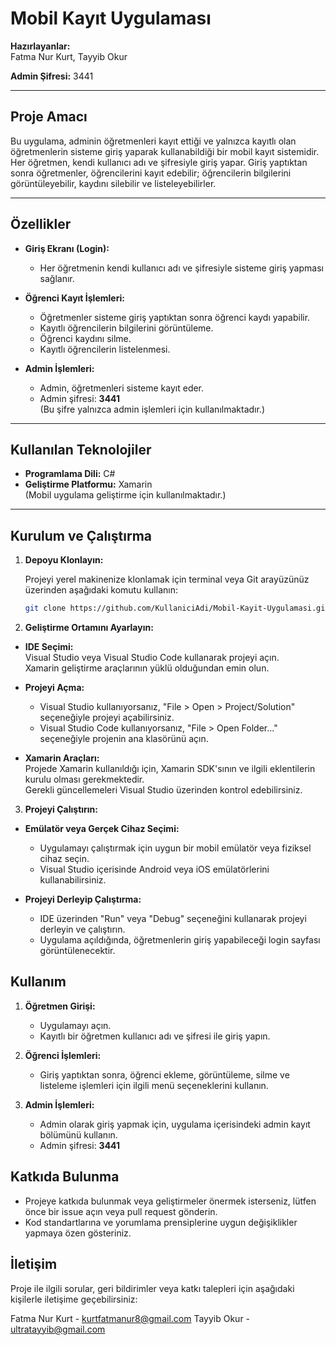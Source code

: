 # Mobil Kayıt Uygulaması

**Hazırlayanlar:**  
Fatma Nur Kurt, Tayyib Okur

**Admin Şifresi:** 3441

---

## Proje Amacı

Bu uygulama, adminin öğretmenleri kayıt ettiği ve yalnızca kayıtlı olan öğretmenlerin sisteme giriş yaparak kullanabildiği bir mobil kayıt sistemidir. Her öğretmen, kendi kullanıcı adı ve şifresiyle giriş yapar. Giriş yaptıktan sonra öğretmenler, öğrencilerini kayıt edebilir; öğrencilerin bilgilerini görüntüleyebilir, kaydını silebilir ve listeleyebilirler.

---

## Özellikler

- **Giriş Ekranı (Login):**  
  - Her öğretmenin kendi kullanıcı adı ve şifresiyle sisteme giriş yapması sağlanır.
  
- **Öğrenci Kayıt İşlemleri:**  
  - Öğretmenler sisteme giriş yaptıktan sonra öğrenci kaydı yapabilir.
  - Kayıtlı öğrencilerin bilgilerini görüntüleme.
  - Öğrenci kaydını silme.
  - Kayıtlı öğrencilerin listelenmesi.
  
- **Admin İşlemleri:**  
  - Admin, öğretmenleri sisteme kayıt eder.
  - Admin şifresi: **3441**  
    (Bu şifre yalnızca admin işlemleri için kullanılmaktadır.)

---

## Kullanılan Teknolojiler

- **Programlama Dili:** C#
- **Geliştirme Platformu:** Xamarin  
  (Mobil uygulama geliştirme için kullanılmaktadır.)

---

## Kurulum ve Çalıştırma

1. **Depoyu Klonlayın:**

   Projeyi yerel makinenize klonlamak için terminal veya Git arayüzünüz üzerinden aşağıdaki komutu kullanın:

   ```bash
   git clone https://github.com/KullaniciAdi/Mobil-Kayit-Uygulamasi.git

2. **Geliştirme Ortamını Ayarlayın:**

- **IDE Seçimi:**  
  Visual Studio veya Visual Studio Code kullanarak projeyi açın.  
  Xamarin geliştirme araçlarının yüklü olduğundan emin olun.

- **Projeyi Açma:**  
  - Visual Studio kullanıyorsanız, "File > Open > Project/Solution" seçeneğiyle projeyi açabilirsiniz.  
  - Visual Studio Code kullanıyorsanız, "File > Open Folder..." seçeneğiyle projenin ana klasörünü açın.

- **Xamarin Araçları:**  
  Projede Xamarin kullanıldığı için, Xamarin SDK'sının ve ilgili eklentilerin kurulu olması gerekmektedir.  
  Gerekli güncellemeleri Visual Studio üzerinden kontrol edebilirsiniz.

3. **Projeyi Çalıştırın:**

- **Emülatör veya Gerçek Cihaz Seçimi:**
   - Uygulamayı çalıştırmak için uygun bir mobil emülatör veya fiziksel cihaz seçin.  
   - Visual Studio içerisinde Android veya iOS emülatörlerini kullanabilirsiniz.

- **Projeyi Derleyip Çalıştırma:**
   - IDE üzerinden "Run" veya "Debug" seçeneğini kullanarak projeyi derleyin ve çalıştırın.
   - Uygulama açıldığında, öğretmenlerin giriş yapabileceği login sayfası görüntülenecektir.

## Kullanım

1. **Öğretmen Girişi:**
   - Uygulamayı açın.
   - Kayıtlı bir öğretmen kullanıcı adı ve şifresi ile giriş yapın.

2. **Öğrenci İşlemleri:**
   - Giriş yaptıktan sonra, öğrenci ekleme, görüntüleme, silme ve listeleme işlemleri için ilgili menü seçeneklerini kullanın.

3. **Admin İşlemleri:**
   - Admin olarak giriş yapmak için, uygulama içerisindeki admin kayıt bölümünü kullanın.
   - Admin şifresi: **3441**

## Katkıda Bulunma

- Projeye katkıda bulunmak veya geliştirmeler önermek isterseniz, lütfen önce bir issue açın veya pull request gönderin.
- Kod standartlarına ve yorumlama prensiplerine uygun değişiklikler yapmaya özen gösteriniz.

## İletişim

Proje ile ilgili sorular, geri bildirimler veya katkı talepleri için aşağıdaki kişilerle iletişime geçebilirsiniz:

  Fatma Nur Kurt - kurtfatmanur8@gmail.com
  Tayyib Okur - ultratayyib@gmail.com

